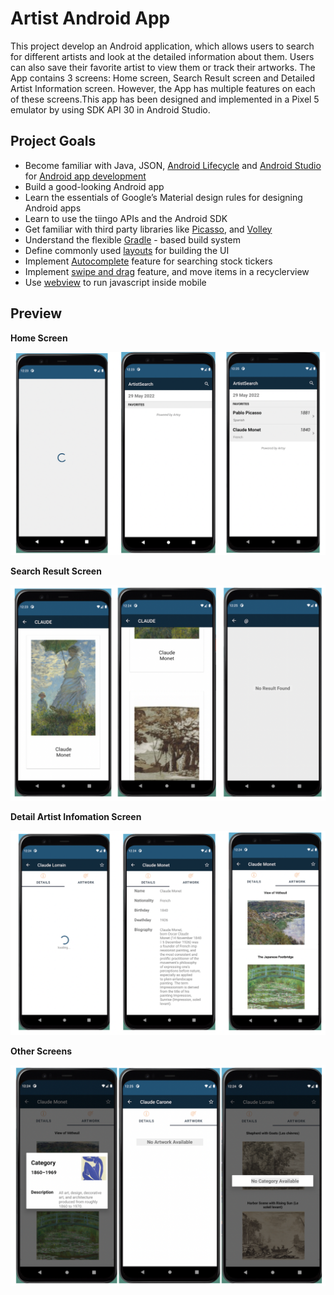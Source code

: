 # Artist Android App

 This project develop an Android application, which allows users to search for different artists and look at the detailed information about them. Users can also save their favorite artist to view them or track their artworks. The App contains 3 screens: Home screen, Search Result screen and Detailed Artist Information screen. However, the App has multiple features on each of these screens.This app has been designed and implemented in a Pixel 5 emulator by using SDK API 30 in Android Studio.

## Project Goals

- Become familiar with Java, JSON, [Android Lifecycle](https://developer.android.com/guide/components/activities/activity-lifecycle) and [Android Studio](https://developer.android.com/studio) for [Android app development](https://www.android.com/)
- Build a good-looking Android app
- Learn the essentials of Google’s Material design rules for designing Android apps
- Learn to use the tiingo APIs and the Android SDK
- Get familiar with third party libraries like [Picasso](https://square.github.io/picasso/), and [Volley](https://developer.android.com/training/volley)
- Understand the flexible [Gradle](https://gradle.org/) - based build system
- Define commonly used [layouts](https://developer.android.com/guide/topics/ui/declaring-layout) for building the UI
- Implement [Autocomplete](https://developer.android.com/reference/android/widget/AutoCompleteTextView) feature for searching stock tickers
- Implement [swipe and drag](https://developer.android.com/reference/androidx/recyclerview/widget/ItemTouchHelper) feature, and move items in a recyclerview
- Use [webview](https://developer.android.com/reference/android/webkit/WebView) to run javascript inside mobile

## Preview

**Home Screen**

![Screen Shot 2022-07-01 at 3.59.16 PM](./extra/01.png)

**Search Result Screen**

![Screen Shot 2022-07-01 at 3.59.26 PM](./extra/02.png)

**Detail Artist Infomation Screen**

![Screen Shot 2022-07-01 at 3.59.34 PM](./extra/03.png)

**Other Screens**

![Screen Shot 2022-07-01 at 3.59.42 PM](./extra/04.png)